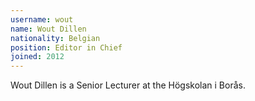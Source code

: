 ```yaml
---
username: wout
name: Wout Dillen
nationality: Belgian
position: Editor in Chief
joined: 2012
---
```

Wout Dillen is a Senior Lecturer at the Högskolan i Borås.
